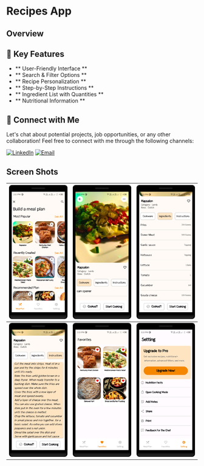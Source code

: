 # Recipes App
## Overview

## 🚀 Key Features
- ** User-Friendly Interface **
- ** Search & Filter Options **  
- ** Recipe Personalization **
- ** Step-by-Step Instructions **
- ** Ingredient List with Quantities **
- ** Nutritional Information **

## 🤝 Connect with Me
Let's chat about potential projects, job opportunities, or any other collaboration! Feel free to connect with me through the following channels:

[![LinkedIn](https://img.shields.io/badge/LinkedIn-Connect-blue?style=for-the-badge&logo=linkedin)](https://www.linkedin.com/in/umair-khan-4bb312322)
[![Email](https://img.shields.io/badge/Email-Drop%20a%20Message-red?style=for-the-badge&logo=gmail)](mailto:uk236393@gmail.com)

## Screen Shots

| ![Screenshot 1](https://github.com/UmairKhanDeveloper/Recipe-App/blob/main/ScreenShot/1.png) | ![Screenshot 1](https://github.com/UmairKhanDeveloper/Recipe-App/blob/main/ScreenShot/2.png)| ![Screenshot 3](https://github.com/UmairKhanDeveloper/Recipe-App/blob/main/ScreenShot/3.png) |
| --- | --- | --- |
| ![Screenshot 4](https://github.com/UmairKhanDeveloper/Recipe-App/blob/main/ScreenShot/4.png) | ![Screenshot 5](https://github.com/UmairKhanDeveloper/Recipe-App/blob/main/ScreenShot/5.png) | ![Screenshot 6](https://github.com/UmairKhanDeveloper/Recipe-App/blob/main/ScreenShot/6.png) 

